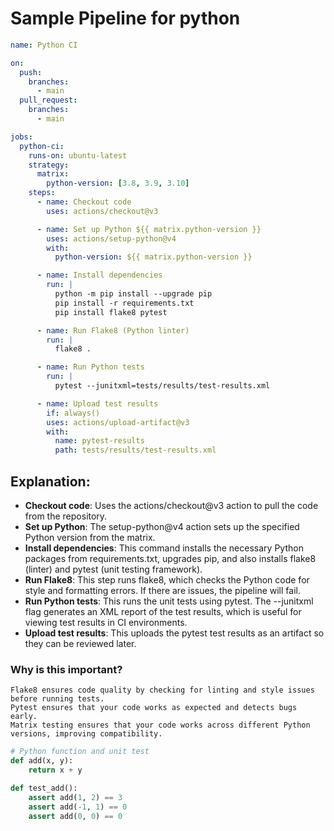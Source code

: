 # Sample Pipeline for python

```yaml
name: Python CI

on:
  push:
    branches:
      - main
  pull_request:
    branches:
      - main

jobs:
  python-ci:
    runs-on: ubuntu-latest
    strategy:
      matrix:
        python-version: [3.8, 3.9, 3.10]
    steps:
      - name: Checkout code
        uses: actions/checkout@v3

      - name: Set up Python ${{ matrix.python-version }}
        uses: actions/setup-python@v4
        with:
          python-version: ${{ matrix.python-version }}

      - name: Install dependencies
        run: |
          python -m pip install --upgrade pip
          pip install -r requirements.txt
          pip install flake8 pytest

      - name: Run Flake8 (Python linter)
        run: |
          flake8 .

      - name: Run Python tests
        run: |
          pytest --junitxml=tests/results/test-results.xml

      - name: Upload test results
        if: always()
        uses: actions/upload-artifact@v3
        with:
          name: pytest-results
          path: tests/results/test-results.xml
```

## Explanation:

- **Checkout code**: Uses the actions/checkout@v3 action to pull the code from the repository.
- **Set up Python**: The setup-python@v4 action sets up the specified Python version from the matrix.
- **Install dependencies**: This command installs the necessary Python packages from requirements.txt, upgrades pip, and also installs flake8 (linter) and pytest (unit testing framework).
- **Run Flake8**: This step runs flake8, which checks the Python code for style and formatting errors. If there are issues, the pipeline will fail.
- **Run Python tests**: This runs the unit tests using pytest. The --junitxml flag generates an XML report of the test results, which is useful for viewing test results in CI environments.
- **Upload test results**: This uploads the pytest test results as an artifact so they can be reviewed later.

### Why is this important?

    Flake8 ensures code quality by checking for linting and style issues before running tests.
    Pytest ensures that your code works as expected and detects bugs early.
    Matrix testing ensures that your code works across different Python versions, improving compatibility.

```py
# Python function and unit test
def add(x, y):
    return x + y

def test_add():
    assert add(1, 2) == 3
    assert add(-1, 1) == 0
    assert add(0, 0) == 0
```